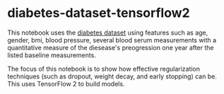 # diabetes-dataset-tensorflow2

This notebook uses the [diabetes dataset](https://scikit-learn.org/stable/modules/generated/sklearn.datasets.load_diabetes.html) using features such as age, gender, bmi, blood pressure, several blood serum measurements with a quantitative measure of the diesease's preogression one year after the listed baseline measurements.

The focus of this notebook is to show how effective regularization techniques (such as dropout, weight decay, and early stopping) can be. This uses TensorFlow 2 to build models.
